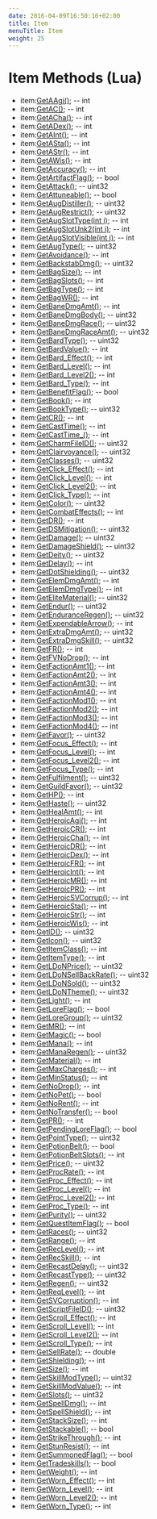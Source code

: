 ```yaml
---
date: 2016-04-09T16:50:16+02:00
title: Item
menuTitle: Item
weight: 25
---
```


# Item Methods \(Lua\)

- item:[GetAAgi()](getaagi); -- int
- item:[GetAC()](getac); -- int
- item:[GetACha()](getacha); -- int
- item:[GetADex()](getadex); -- int
- item:[GetAInt()](getaint); -- int
- item:[GetASta()](getasta); -- int
- item:[GetAStr()](getastr); -- int
- item:[GetAWis()](getawis); -- int
- item:[GetAccuracy()](getaccuracy); -- int
- item:[GetArtifactFlag()](getartifactflag); -- bool
- item:[GetAttack()](getattack); -- uint32
- item:[GetAttuneable()](getattuneable); -- bool
- item:[GetAugDistiller()](getaugdistiller); -- uint32
- item:[GetAugRestrict()](getaugrestrict); -- uint32
- item:[GetAugSlotType(int i)](getaugslottype); -- int
- item:[GetAugSlotUnk2(int i)](getaugslotunk2); -- int
- item:[GetAugSlotVisible(int i)](getaugslotvisible); -- int
- item:[GetAugType()](getaugtype); -- uint32
- item:[GetAvoidance()](getavoidance); -- int
- item:[GetBackstabDmg()](getbackstabdmg); -- uint32
- item:[GetBagSize()](getbagsize); -- int
- item:[GetBagSlots()](getbagslots); -- int
- item:[GetBagType()](getbagtype); -- int
- item:[GetBagWR()](getbagwr); -- int
- item:[GetBaneDmgAmt()](getbanedmgamt); -- int
- item:[GetBaneDmgBody()](getbanedmgbody); -- uint32
- item:[GetBaneDmgRace()](getbanedmgrace); -- uint32
- item:[GetBaneDmgRaceAmt()](getbanedmgraceamt); -- uint32
- item:[GetBardType()](getbardtype); -- uint32
- item:[GetBardValue()](getbardvalue); -- int
- item:[GetBard_Effect()](getbard_effect); -- int
- item:[GetBard_Level()](getbard_level); -- int
- item:[GetBard_Level2()](getbard_level2); -- int
- item:[GetBard_Type()](getbard_type); -- int
- item:[GetBenefitFlag()](getbenefitflag); -- bool
- item:[GetBook()](getbook); -- int
- item:[GetBookType()](getbooktype); -- uint32
- item:[GetCR()](getcr); -- int
- item:[GetCastTime()](getcasttime); -- int
- item:[GetCastTime_()](getcasttime_); -- int
- item:[GetCharmFileID()](getcharmfileid); -- uint32
- item:[GetClairvoyance()](getclairvoyance); -- uint32
- item:[GetClasses()](getclasses); -- uint32
- item:[GetClick_Effect()](getclick_effect); -- int
- item:[GetClick_Level()](getclick_level); -- int
- item:[GetClick_Level2()](getclick_level2); -- int
- item:[GetClick_Type()](getclick_type); -- int
- item:[GetColor()](getcolor); -- uint32
- item:[GetCombatEffects()](getcombateffects); -- int
- item:[GetDR()](getdr); -- int
- item:[GetDSMitigation()](getdsmitigation); -- uint32
- item:[GetDamage()](getdamage); -- uint32
- item:[GetDamageShield()](getdamageshield); -- uint32
- item:[GetDeity()](getdeity); -- uint32
- item:[GetDelay()](getdelay); -- int
- item:[GetDotShielding()](getdotshielding); -- uint32
- item:[GetElemDmgAmt()](getelemdmgamt); -- int
- item:[GetElemDmgType()](getelemdmgtype); -- int
- item:[GetEliteMaterial()](getelitematerial); -- uint32
- item:[GetEndur()](getendur); -- uint32
- item:[GetEnduranceRegen()](getenduranceregen); -- uint32
- item:[GetExpendableArrow()](getexpendablearrow); -- int
- item:[GetExtraDmgAmt()](getextradmgamt); -- uint32
- item:[GetExtraDmgSkill()](getextradmgskill); -- uint32
- item:[GetFR()](getfr); -- int
- item:[GetFVNoDrop()](getfvnodrop); -- int
- item:[GetFactionAmt1()](getfactionamt1); -- int
- item:[GetFactionAmt2()](getfactionamt2); -- int
- item:[GetFactionAmt3()](getfactionamt3); -- int
- item:[GetFactionAmt4()](getfactionamt4); -- int
- item:[GetFactionMod1()](getfactionmod1); -- int
- item:[GetFactionMod2()](getfactionmod2); -- int
- item:[GetFactionMod3()](getfactionmod3); -- int
- item:[GetFactionMod4()](getfactionmod4); -- int
- item:[GetFavor()](getfavor); -- uint32
- item:[GetFocus_Effect()](getfocus_effect); -- int
- item:[GetFocus_Level()](getfocus_level); -- int
- item:[GetFocus_Level2()](getfocus_level2); -- int
- item:[GetFocus_Type()](getfocus_type); -- int
- item:[GetFulfilment()](getfulfilment); -- uint32
- item:[GetGuildFavor()](getguildfavor); -- uint32
- item:[GetHP()](gethp); -- int
- item:[GetHaste()](gethaste); -- uint32
- item:[GetHealAmt()](gethealamt); -- int
- item:[GetHeroicAgi()](getheroicagi); -- int
- item:[GetHeroicCR()](getheroiccr); -- int
- item:[GetHeroicCha()](getheroiccha); -- int
- item:[GetHeroicDR()](getheroicdr); -- int
- item:[GetHeroicDex()](getheroicdex); -- int
- item:[GetHeroicFR()](getheroicfr); -- int
- item:[GetHeroicInt()](getheroicint); -- int
- item:[GetHeroicMR()](getheroicmr); -- int
- item:[GetHeroicPR()](getheroicpr); -- int
- item:[GetHeroicSVCorrup()](getheroicsvcorrup); -- int
- item:[GetHeroicSta()](getheroicsta); -- int
- item:[GetHeroicStr()](getheroicstr); -- int
- item:[GetHeroicWis()](getheroicwis); -- int
- item:[GetID()](getid); -- uint32
- item:[GetIcon()](geticon); -- uint32
- item:[GetItemClass()](getitemclass); -- int
- item:[GetItemType()](getitemtype); -- int
- item:[GetLDoNPrice()](getldonprice); -- uint32
- item:[GetLDoNSellBackRate()](getldonsellbackrate); -- uint32
- item:[GetLDoNSold()](getldonsold); -- uint32
- item:[GetLDoNTheme()](getldontheme); -- uint32
- item:[GetLight()](getlight); -- int
- item:[GetLoreFlag()](getloreflag); -- bool
- item:[GetLoreGroup()](getloregroup); -- uint32
- item:[GetMR()](getmr); -- int
- item:[GetMagic()](getmagic); -- bool
- item:[GetMana()](getmana); -- int
- item:[GetManaRegen()](getmanaregen); -- uint32
- item:[GetMaterial()](getmaterial); -- int
- item:[GetMaxCharges()](getmaxcharges); -- int
- item:[GetMinStatus()](getminstatus); -- int
- item:[GetNoDrop()](getnodrop); -- int
- item:[GetNoPet()](getnopet); -- bool
- item:[GetNoRent()](getnorent); -- int
- item:[GetNoTransfer()](getnotransfer); -- bool
- item:[GetPR()](getpr); -- int
- item:[GetPendingLoreFlag()](getpendingloreflag); -- bool
- item:[GetPointType()](getpointtype); -- uint32
- item:[GetPotionBelt()](getpotionbelt); -- bool
- item:[GetPotionBeltSlots()](getpotionbeltslots); -- int
- item:[GetPrice()](getprice); -- uint32
- item:[GetProcRate()](getprocrate); -- int
- item:[GetProc_Effect()](getproc_effect); -- int
- item:[GetProc_Level()](getproc_level); -- int
- item:[GetProc_Level2()](getproc_level2); -- int
- item:[GetProc_Type()](getproc_type); -- int
- item:[GetPurity()](getpurity); -- uint32
- item:[GetQuestItemFlag()](getquestitemflag); -- bool
- item:[GetRaces()](getraces); -- uint32
- item:[GetRange()](getrange); -- int
- item:[GetRecLevel()](getreclevel); -- int
- item:[GetRecSkill()](getrecskill); -- int
- item:[GetRecastDelay()](getrecastdelay); -- uint32
- item:[GetRecastType()](getrecasttype); -- uint32
- item:[GetRegen()](getregen); -- uint32
- item:[GetReqLevel()](getreqlevel); -- int
- item:[GetSVCorruption()](getsvcorruption); -- int
- item:[GetScriptFileID()](getscriptfileid); -- uint32
- item:[GetScroll_Effect()](getscroll_effect); -- int
- item:[GetScroll_Level()](getscroll_level); -- int
- item:[GetScroll_Level2()](getscroll_level2); -- int
- item:[GetScroll_Type()](getscroll_type); -- int
- item:[GetSellRate()](getsellrate); -- double
- item:[GetShielding()](getshielding); -- int
- item:[GetSize()](getsize); -- int
- item:[GetSkillModType()](getskillmodtype); -- uint32
- item:[GetSkillModValue()](getskillmodvalue); -- int
- item:[GetSlots()](getslots); -- uint32
- item:[GetSpellDmg()](getspelldmg); -- int
- item:[GetSpellShield()](getspellshield); -- int
- item:[GetStackSize()](getstacksize); -- int
- item:[GetStackable()](getstackable); -- bool
- item:[GetStrikeThrough()](getstrikethrough); -- int
- item:[GetStunResist()](getstunresist); -- int
- item:[GetSummonedFlag()](getsummonedflag); -- bool
- item:[GetTradeskills()](gettradeskills); -- bool
- item:[GetWeight()](getweight); -- int
- item:[GetWorn_Effect()](getworn_effect); -- int
- item:[GetWorn_Level()](getworn_level); -- int
- item:[GetWorn_Level2()](getworn_level2); -- int
- item:[GetWorn_Type()](getworn_type); -- int